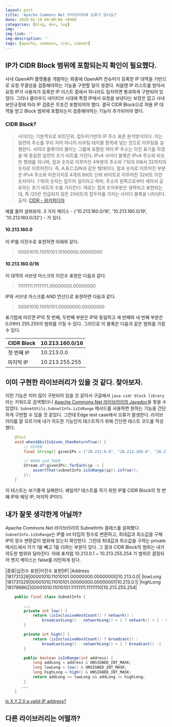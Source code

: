 ```yaml
---
layout: post
title: 'Apache Commons Net 라이브러리에 오류가 있나요?'
date: 2020-02-18 00:09:04 +0900
categories: [blog, dev, log]
img: ''
img-link: ''
img-description: ''
tags: [apache, commons, cidr, subnet]
---
```


## IP가 CIDR Block 범위에 포함되는지 확인이 필요했다.

사내 OpenAPI 플랫폼을 개발하는 와중에 OpenAPI 컨슈머가 등록한 IP 대역을 기반으로 요청 무결성을 검증해야하는 기능을 구현할 일이 생겼다. 처음엔 IP 리스트를 받아서 요청 IP가 사용자가 등록한 IP 리스트 중에서 하나라도 일치하면 통과하게 구현되어 있었다. 그러나 클라우드 네이티브 시대에 특정 IP에서 요청을 보낸다는 보장은 없고 사내 보안규정에 따라 IP 검증은 무조건 포함되어야 했다. 결국 CIDR Block으로 허용 IP 대역을 받고 Block 범위에 포함되는지 검증해야하는 기능이 추가되어야 했다.

### CIDR Block?

> 사이더는 기본적으로 비트단위, 접두어기반의 IP 주소 표준 분석방식이다. 이는 일련의 주소를 무리 지어 하나의 라우팅 테이블 항목에 넣는 것으로 라우팅을 실행한다. 사이더 블록이라 불리는 그룹에 포함된 여러 IP 주소는 이진 표기를 하였을 때 동일한 일련의 초기 비트를 가진다. IPv4 사이더 블록은 IPv4 주소와 비슷한 형태를 지니며, 점과 숫자로 이루어진 4부분의 주소와 ‘/’뒤의 0에서 32까지의 숫자로 이루어진다. 즉, A.B.C.D/N과 같은 형태이다. 점과 숫자로 이루어진 부분은 IPv4 주소와 마찬가지로 4개의 8비트 단위 바이트로 이루어진 32비트 이진 숫자이다. ‘/’뒤의 숫자는 접두어 길이라고 하며, 주소의 왼쪽으로부터 세어서 공유하는 초기 비트의 수를 가리킨다. 때로는 점과 숫자부분은 생략되고 표현되는데, 즉 /20은 언급되지 않은 20비트의 접두어를 가지는 사이더 블록을 나타낸다.  
> 출처: [CIDR - 위키피디아](https://ko.wikipedia.org/wiki/%EC%82%AC%EC%9D%B4%EB%8D%94_(%EB%84%A4%ED%8A%B8%EC%9B%8C%ED%82%B9))

예를 들어 살펴보자. 3 가지 케이스 - {'10.213.160.0/16', '10.213.160.0/19', '10.213.160.0/32'} - 가 있다.

#### 10.213.160.0

이 IP를 이진수로 표현하면 아래와 같다.

> 00001010.11010101.10100000.00000000

#### 10.213.160.0/16

이 대역의 서브넷 마스크의 이진수 표현은 다음과 같다.

> 11111111.11111111.00000000.00000000

IP와 서브넷 마스크를 AND 연산으로 표현하면 다음과 같다.

> 00001010.11010101.00000000.00000000

표기법에 따르면 IP의 첫 번째, 두번째 부분은 IP와 동일하고 세 번째와 네 번째 부분은 0.0부터 255.255의 범위를 가질 수 있다. 그러므로 이 블록은 다음과 같은 범위를 가질 수 있다.

|CIDR Block|10.213.160.0/16|
|---|---|
|첫 번째 IP|10.213.0.0|
|마지막 IP|10.213.255.255|

## 이미 구현한 라이브러리가 있을 것 같다. 찾아보자.

이런 기능은 이미 많이 구현되어 있을 것 같아서 구글에서 `java cidr block library` 라는 키워드로 검색했더니 [Apache Commons Net 라이브러리의 Javadoc](https://commons.apache.org/proper/commons-net/javadocs/api-3.6/org/apache/commons/net/util/SubnetUtils.html)을 찾을 수 있었다. `SubnetUtils.SubnetInfo.isInRange` 메서드를 사용하면 원하는 기능을 간단하게 구현할 수 있을 것 같았다. 그런데 Edge test case에서 오류가 발생한다. 라이브러리를 잘 모르기에 내가 의도한 기능인지 테스트하기 위해 간단한 테스트 코드를 작성했다. 

```java
    @Test
    void when16bitIsGiven_thenReturnTrue() {
        // GIVEN
        final String[] givenIPs = {"10.213.0.0", "10.213.160.0", "10.213.255.255"};

        // WHEN and THEN
        Stream.of(givenIPs).forEach(ip -> {
            assertThat(subnetInfo.isInRange(ip)).isTrue();
        });
    }
```

이 테스트는 보기좋게 실패한다. 왜일까? 테스트를 하기 위한 IP를 CIDR Block의 첫 번째 IP와 해당 IP, 마지막 IP이다. 

## 내가 잘못 생각한게 아닐까?

Apache Commons Net 라이브러리의 SubnetInfo 클래스를 살펴봤다. `SubnetInfo.isInRange`는 IP를 int 타입의 정수로 변환하고, 최대값과 최소값을 구해 IP의 정수 변환값이 범위에 있는지 확인한다. 그런데 최대값과 최소값을 구하는 private 메서드에서 각가 1을 빼고 1을 더하는 부분이 있다. 그 결과 CIDR Block의 범위는 내가 의도한 범위와 달라진다. 아래 표처럼 10.213.0.1 ~ 10.213.255.254 가 범위르 결정되어 엣지 케이스는 false를 리턴하게 된다.

|종류|십진수 표현|이진수 표현|IP|
|Address  |181731328|00001010.11010101.00000000.00000000|10.213.0.0|
|lowLong  |181731329|00001010.11010101.00000000.00000001|10.213.0.1|
|highLong |181796862|00001010.11010101.11111111.11111110|10.213.255.254|

```java
    public final class SubnetInfo {

        ...
        private int low() {
            return (isInclusiveHostCount() ? network() :
                broadcastLong() - networkLong() > 1 ? network() + 1 : 0);
        }

        private int high() {
            return (isInclusiveHostCount() ? broadcast() :
                broadcastLong() - networkLong() > 1 ? broadcast() -1  : 0);
        }

        public boolean isInRange(int address) {
            long addLong = address & UNSIGNED_INT_MASK;
            long lowLong = low() & UNSIGNED_INT_MASK;
            long highLong = high() & UNSIGNED_INT_MASK;
            return addLong >= lowLong && addLong <= highLong;
        }
       ...
    }
```

[Is X.Y.Z.0 a valid IP address?](https://serverfault.com/questions/10985/is-x-y-z-0-a-valid-ip-address)


## 다른 라이브러리는 어떨까?